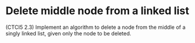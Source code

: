 # Delete middle node from a linked list

(CTCI5 2.3) Implement an algorithm to delete a node from the middle of a singly linked list,
given only the node to be deleted.



